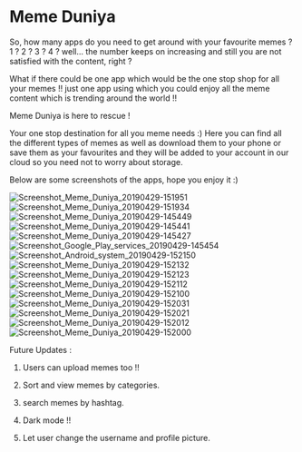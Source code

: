 # Meme Duniya


So, how many apps do you need to get around with your favourite memes ? 1 ? 2 ? 3 ? 4 ? well...  the number keeps on increasing and still you are not satisfied with the content, right ?  


What if there could be one app which would be the one stop shop for all your memes !! just one app using which you could enjoy all the meme content which is trending around the world !!


Meme Duniya is here to rescue !


Your one stop destination for all you meme needs :)
Here you can find all the different types of memes as well as download them to your phone or save them as your favourites and they will be added to your account in our cloud so you need not to worry about storage.

Below are some screenshots of the apps, hope you enjoy it :)





![Screenshot_Meme_Duniya_20190429-151951](https://user-images.githubusercontent.com/29357444/56888989-f2a24100-6a92-11e9-8abb-e7685e28ea27.png=250*250)
![Screenshot_Meme_Duniya_20190429-151934](https://user-images.githubusercontent.com/29357444/56888988-f209aa80-6a92-11e9-95dd-c6e4379cede4.png)
![Screenshot_Meme_Duniya_20190429-145449](https://user-images.githubusercontent.com/29357444/56888985-f209aa80-6a92-11e9-8c0b-84daede74969.png)
![Screenshot_Meme_Duniya_20190429-145441](https://user-images.githubusercontent.com/29357444/56888984-f209aa80-6a92-11e9-8142-fc10d3fb1dee.png)
![Screenshot_Meme_Duniya_20190429-145427](https://user-images.githubusercontent.com/29357444/56888983-f1711400-6a92-11e9-9d5e-b5e10d93bc21.png)
![Screenshot_Google_Play_services_20190429-145454](https://user-images.githubusercontent.com/29357444/56888982-f1711400-6a92-11e9-84ff-57485e5eacc9.png)
![Screenshot_Android_system_20190429-152150](https://user-images.githubusercontent.com/29357444/56888980-f1711400-6a92-11e9-8c34-25c453cdbed2.png)
![Screenshot_Meme_Duniya_20190429-152132](https://user-images.githubusercontent.com/29357444/56888979-f0d87d80-6a92-11e9-8782-4681b2dc9047.png)
![Screenshot_Meme_Duniya_20190429-152123](https://user-images.githubusercontent.com/29357444/56888978-f0d87d80-6a92-11e9-84a1-a32b5bc6de71.png)
![Screenshot_Meme_Duniya_20190429-152112](https://user-images.githubusercontent.com/29357444/56888977-f03fe700-6a92-11e9-8fd6-f3b36aa61ca1.png)
![Screenshot_Meme_Duniya_20190429-152100](https://user-images.githubusercontent.com/29357444/56888976-f03fe700-6a92-11e9-9436-c22365f874f8.png)
![Screenshot_Meme_Duniya_20190429-152031](https://user-images.githubusercontent.com/29357444/56888974-efa75080-6a92-11e9-85a2-861abb17bd29.png)
![Screenshot_Meme_Duniya_20190429-152021](https://user-images.githubusercontent.com/29357444/56888972-efa75080-6a92-11e9-9f39-005044b7219f.png)
![Screenshot_Meme_Duniya_20190429-152012](https://user-images.githubusercontent.com/29357444/56888971-ef0eba00-6a92-11e9-83ec-90fa4474f159.png)
![Screenshot_Meme_Duniya_20190429-152000](https://user-images.githubusercontent.com/29357444/56888969-ef0eba00-6a92-11e9-93d1-4232a6146ec5.png)







Future Updates :

1. Users can upload memes too !!

2. Sort and view memes by categories.

3. search memes by hashtag.

4. Dark mode !!

5. Let user change the username and profile picture.
